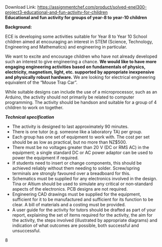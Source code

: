 Download Link: https://assignmentchef.com/product/solved-enel300-project3-educational-and-fun-activity-for-children
<br>
<strong> Educational and fun activity for groups of year‐8 to year‐10 children</strong>

<strong>Background:</strong>

ECE is developing some activities suitable for Year 8 to Year 10 School children aimed at encouraging an interest in STEM (Science, Technology, Engineering and Mathematics) and engineering in particular.

We want to excite and encourage children who have not already developed such an interest to give engineering a chance.  <strong>We would like to have more engaging engineering activities based on fundamentals of physics, electricity, magnetism, light, etc. supported by appropriate inexpensive and physically robust hardware.</strong>  We are looking for electrical engineering equivalent of the “Mouse Trap Car”.

While suitable designs can include the use of a microprocessor, such as an Arduino, the activity should not primarily be related to computer programming.  The activity should be handson and suitable for a group of 4 children to work on together.




<strong><em>Technical specification </em></strong>

<ul>

 <li>The activity is designed to last approximately 90 minutes.</li>

 <li>There is one tutor (e.g. someone like a laboratory TA) per group.</li>

 <li>Each group has one set of equipment to work with. The cost per set should be as low as practical, but no more than NZ$500.</li>

 <li>There must be no voltages greater than 20 V (DC or RMS AC) in the equipment; a single standard DC or AC power adaptor can be used to power the equipment if required.</li>

 <li>If students need to insert or change components, this should be achieved reliably without them needing to solder. Screw/spring terminals are strongly favoured over a breadboard for this.</li>

 <li>Schematics must be supplied for any electronics involved in the design. Tina or Altium should be used to simulate any critical or non‐standard aspects of the electronics.  PCB designs are not required.</li>

 <li>Engineering CAD drawings must be supplied for the equipment, sufficient for it to be manufactured and sufficient for its function to be clear. A bill of materials and a costing must be provided.</li>

 <li>A user guide for the activity for tutors should be drafted as part of your report, explaining the set of items required for the activity, the aim for the activity, the steps involved (illustrated by appropriate diagrams) and indication of what outcomes are possible, both successful and unsuccessful.</li>

</ul>







8


